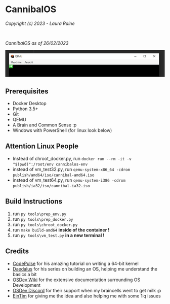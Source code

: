 # CannibalOS
*Copyright (c) 2023 - Laura Raine*

<br />

*CannibalOS as of 26/02/2023*

![](docs/image.png)

## Prerequisites
* Docker Desktop
* Python 3.5+
* Git
* QEMU
* A Brain and Common Sense :p
* Windows with PowerShell (for linux look below)

## Attention Linux People
* Instead of chroot_docker.py, run `docker run --rm -it -v "$(pwd)":/root/env cannibalos-env`
* instead of vm_test32.py, run `qemu-system-x86_64 -cdrom publish/amd64/iso/cannibal-amd64.iso`
* instead of vm_test64.py, run `qemu-system-i386 -cdrom publish/ia32/iso/cannibal-ia32.iso`

## Build Instructions
1. run `py tools\prep_env.py`
2. run `py tools\prep_docker.py`
3. run `py tools\chroot_docker.py`
4. run `make build-amd64` **inside of the container !**
5. run `py tools\vm_test.py` **in a new terminal !**

## Credits
* [CodePulse](https://www.youtube.com/@CodePulse) for his amazing tutorial on writing a 64-bit kernel
* [Daedalus](https://www.youtube.com/@DaedalusCommunity) for his series on building an OS, helping me understand the basics a bit
* [OSDev Wiki](http://wiki.osdev.org) for the extensive documentation surrounding OS Development
* [OSDev Discord](https://discord.gg/osdev) for their support when my braincells went to get milk :p
* [EinTim](http://eintim.one) for giving me the idea and also helping me with some 1iq issues
